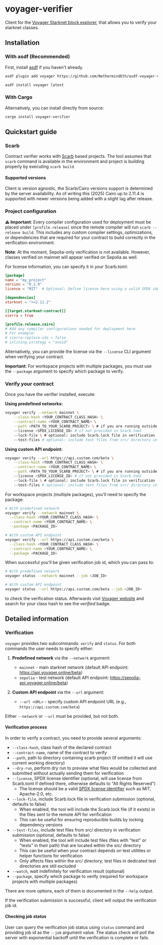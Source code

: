 # voyager-verifier

Client for the [Voyager Starknet block explorer](https://voyager.online), that allows you to verify your starknet classes.

## Installation

### With asdf (Recommended)

First, install [asdf](https://asdf-vm.com/guide/getting-started.html) if you haven't already.

```bash
asdf plugin add voyager https://github.com/NethermindEth/asdf-voyager-verifier.git

asdf install voyager latest
```

### With Cargo

Alternatively, you can install directly from source:

```bash
cargo install voyager-verifier
```

## Quickstart guide

### Scarb

Contract verifier works with [Scarb](https://docs.swmansion.com/scarb) based projects. The tool assumes that `scarb` command is available in the environment and project is building properly by executing `scarb build`.

#### Supported versions

Client is version agnostic, the Scarb/Cairo versions support is determined by the server availability. As of writing this (2025) Cairo up to 2.11.4 is supported with newer versions being added with a slight lag after release.

### Project configuration

**⚠️ Important**: Every compiler configuration used for deployment must be placed under `[profile.release]` since the remote compiler will run `scarb --release build`. This includes any custom compiler settings, optimizations, or dependencies that are required for your contract to build correctly in the verification environment.

**Note**: At the moment, Sepolia-only verification is not available. However, classes verified on mainnet will appear verified on Sepolia as well.

For license information, you can specify it in your Scarb.toml:

```toml
[package]
name = "my_project"
version = "0.1.0"
license = "MIT"  # Optional: Define license here using a valid SPDX identifier

[dependencies]
starknet = ">=2.11.2"

[[target.starknet-contract]]
sierra = true

[profile.release.cairo]
# Add any compiler configurations needed for deployment here
# For example:
# sierra-replace-ids = false
# inlining-strategy = "avoid"
```

Alternatively, you can provide the license via the `--license` CLI argument when verifying your contract.

**Important**: For workspace projects with multiple packages, you must use the `--package` argument to specify which package to verify.

### Verify your contract

Once you have the verifier installed, execute:

**Using predefined networks:**

```bash
voyager verify --network mainnet \
    --class-hash <YOUR_CONTRACT_CLASS_HASH> \
    --contract-name <YOUR_CONTRACT_NAME> \
    --path <PATH_TO_YOUR_SCARB_PROJECT> \ # if you are running outside project root
    --license <SPDX_LICENSE_ID> # if not provided in Scarb.toml
    --lock-file \ # optional: include Scarb.lock file in verification
    --test-files # optional: include test files from src/ directory in verification
```

**Using custom API endpoint:**

```bash
voyager verify --url https://api.custom.com/beta \
    --class-hash <YOUR_CONTRACT_CLASS_HASH> \
    --contract-name <YOUR_CONTRACT_NAME> \
    --path <PATH_TO_YOUR_SCARB_PROJECT> \ # if you are running outside project root
    --license <SPDX_LICENSE_ID> # if not provided in Scarb.toml
    --lock-file \ # optional: include Scarb.lock file in verification
    --test-files # optional: include test files from src/ directory in verification
```

For workspace projects (multiple packages), you'll need to specify the package:

```bash
# With predefined network
voyager verify --network mainnet \
  --class-hash <YOUR_CONTRACT_CLASS_HASH> \
  --contract-name <YOUR_CONTRACT_NAME> \
  --package <PACKAGE_ID>

# With custom API endpoint
voyager verify --url https://api.custom.com/beta \
  --class-hash <YOUR_CONTRACT_CLASS_HASH> \
  --contract-name <YOUR_CONTRACT_NAME> \
  --package <PACKAGE_ID>
```

When successful you'll be given verification job id, which you can pass to:

```bash
# With predefined network
voyager status --network mainnet --job <JOB_ID>

# With custom API endpoint
voyager status --url https://api.custom.com/beta --job <JOB_ID>
```

to check the verification status. Afterwards visit [Voyager website](https://sepolia.voyager.online/) and search for your class hash to see the *verified* badge.

## Detailed information

### Verification

`voyager` provides two subcommands: `verify` and `status`. For both commands the user needs to specify either:

1. **Predefined network** via the `--network` argument:
   - `mainnet` - main starknet network (default API endpoint: <https://api.voyager.online/beta>)
   - `sepolia` - test network (default API endpoint: <https://sepolia-api.voyager.online/beta>)

2. **Custom API endpoint** via the `--url` argument:
   - `--url <URL>` - specify custom API endpoint URL (e.g., `https://api.custom.com/beta`)

Either `--network` or `--url` must be provided, but not both.

#### Verification process

In order to verify a contract, you need to provide several arguments:

- `--class-hash`, class hash of the declared contract
- `--contract-name`, name of the contract to verify
- `--path`, path to directory containing scarb project (If omitted it will use current working directory)
- `--dry-run`, perform dry run to preview what files would be collected and submitted without actually sending them for verification
- `--license`, SPDX license identifier (optional, will use license from Scarb.toml if defined there, otherwise defaults to "All Rights Reserved")
  - The license should be a valid [SPDX license identifier](https://spdx.org/licenses/) such as MIT, Apache-2.0, etc.
- `--lock-file`, include Scarb.lock file in verification submission (optional, defaults to false)
  - When enabled, the tool will include the Scarb.lock file (if it exists) in the files sent to the remote API for verification
  - This can be useful for ensuring reproducible builds by locking dependency versions
- `--test-files`, include test files from src/ directory in verification submission (optional, defaults to false)
  - When enabled, the tool will include test files (files with "test" or "tests" in their path) that are located within the src/ directory
  - This can be useful when your contract depends on test utilities or helper functions for verification
  - Only affects files within the src/ directory; test files in dedicated test directories are still excluded
- `--watch`, wait indefinitely for verification result (optional)
- `--package`, specify which package to verify (required for workspace projects with multiple packages)

There are more options, each of them is documented in the `--help` output.

If the verification submission is successful, client will output the verification job id.

#### Checking job status

User can query the verification job status using `status` command and providing job id as the `--job` argument value. The status check will poll the server with exponential backoff until the verification is complete or fails.
